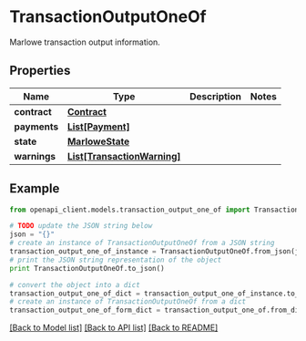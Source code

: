 # TransactionOutputOneOf

Marlowe transaction output information.

## Properties
Name | Type | Description | Notes
------------ | ------------- | ------------- | -------------
**contract** | [**Contract**](Contract.md) |  | 
**payments** | [**List[Payment]**](Payment.md) |  | 
**state** | [**MarloweState**](MarloweState.md) |  | 
**warnings** | [**List[TransactionWarning]**](TransactionWarning.md) |  | 

## Example

```python
from openapi_client.models.transaction_output_one_of import TransactionOutputOneOf

# TODO update the JSON string below
json = "{}"
# create an instance of TransactionOutputOneOf from a JSON string
transaction_output_one_of_instance = TransactionOutputOneOf.from_json(json)
# print the JSON string representation of the object
print TransactionOutputOneOf.to_json()

# convert the object into a dict
transaction_output_one_of_dict = transaction_output_one_of_instance.to_dict()
# create an instance of TransactionOutputOneOf from a dict
transaction_output_one_of_form_dict = transaction_output_one_of.from_dict(transaction_output_one_of_dict)
```
[[Back to Model list]](../README.md#documentation-for-models) [[Back to API list]](../README.md#documentation-for-api-endpoints) [[Back to README]](../README.md)


